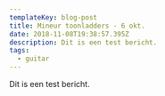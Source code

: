 ```yaml
---
templateKey: blog-post
title: Mineur toonladders - 6 okt.
date: 2018-11-08T19:38:57.395Z
description: Dit is een test bericht.
tags:
  - guitar
---
```

Dit is een test bericht.
